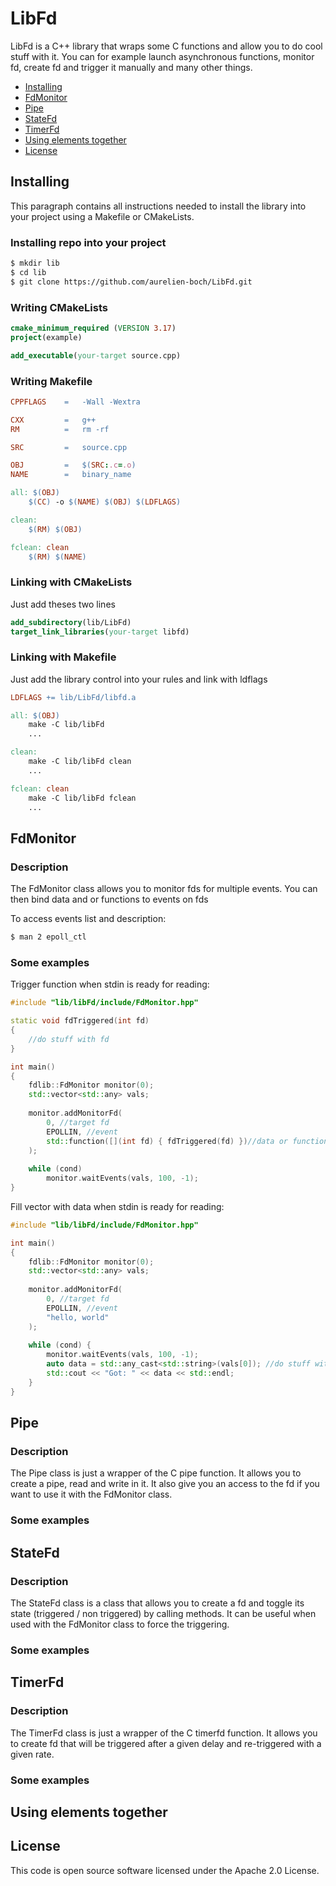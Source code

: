 # LibFd

LibFd is a C++ library that wraps some C functions and allow you to do
cool stuff with it. You can for example launch asynchronous functions,
monitor fd, create fd and trigger it manually and many other things.

- [Installing](#installing)
- [FdMonitor](#FdMonitor)
- [Pipe](#Pipe)
- [StateFd](#StateFd)
- [TimerFd](#TimerFd)
- [Using elements together](#using-elements-together)
- [License](#license)


## Installing

This paragraph contains all instructions needed to install the library into your project
using a Makefile or CMakeLists.

### Installing repo into your project

```bash
$ mkdir lib
$ cd lib
$ git clone https://github.com/aurelien-boch/LibFd.git
```

### Writing CMakeLists

```cmake
cmake_minimum_required (VERSION 3.17)
project(example)

add_executable(your-target source.cpp)
```

### Writing Makefile

```makefile
CPPFLAGS    =   -Wall -Wextra

CXX         =   g++
RM          =   rm -rf

SRC         =   source.cpp

OBJ         =   $(SRC:.c=.o)
NAME        =   binary_name

all: $(OBJ)
    $(CC) -o $(NAME) $(OBJ) $(LDFLAGS)

clean:
    $(RM) $(OBJ)

fclean: clean
    $(RM) $(NAME)
```
### Linking with CMakeLists

Just add theses two lines

```cmake
add_subdirectory(lib/LibFd)
target_link_libraries(your-target libfd)
```

### Linking with Makefile

Just add the library control into your rules and link with ldflags

```makefile
LDFLAGS += lib/LibFd/libfd.a

all: $(OBJ)
    make -C lib/libFd
    ...

clean:
    make -C lib/libFd clean
    ...

fclean: clean
    make -C lib/libFd fclean
    ...
```

## FdMonitor

### Description
The FdMonitor class allows you to monitor fds for multiple events.
You can then bind data and or functions to events on fds

To access events list and description:
```bash
$ man 2 epoll_ctl
```

### Some examples

Trigger function when stdin is ready for reading:
```c++
#include "lib/libFd/include/FdMonitor.hpp"

static void fdTriggered(int fd)
{
    //do stuff with fd
}

int main()
{
    fdlib::FdMonitor monitor(0);
    std::vector<std::any> vals;
    
    monitor.addMonitorFd(
        0, //target fd
        EPOLLIN, //event
        std::function([](int fd) { fdTriggered(fd) })//data or function
    );
    
    while (cond)
        monitor.waitEvents(vals, 100, -1);
}
```

Fill vector with data when stdin is ready for reading:
```c++
#include "lib/libFd/include/FdMonitor.hpp"

int main()
{
    fdlib::FdMonitor monitor(0);
    std::vector<std::any> vals;
    
    monitor.addMonitorFd(
        0, //target fd
        EPOLLIN, //event
        "hello, world"
    );
    
    while (cond) {
        monitor.waitEvents(vals, 100, -1);
        auto data = std::any_cast<std::string>(vals[0]); //do stuff with data
        std::cout << "Got: " << data << std::endl;
    }
}
```

## Pipe

### Description
The Pipe class is just a wrapper of the C pipe function. It allows you to
create a pipe, read and write in it. It also give you an access to the fd
if you want to use it with the FdMonitor class.

### Some examples

## StateFd

### Description
The StateFd class is a class that allows you to create a fd and toggle its state
(triggered / non triggered) by calling methods. It can be useful when used with
the FdMonitor class to force the triggering.

### Some examples

## TimerFd

### Description
The TimerFd class is just a wrapper of the C timerfd function. It allows you to
create fd that will be triggered after a given delay and re-triggered with a given rate.

### Some examples

## Using elements together


## License

This code is open source software licensed under the Apache 2.0 License.